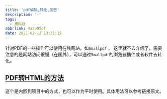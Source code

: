 ```yaml
---
title: 'pdf编辑,转化,加密'
description: '-'
tags:
  - 黑科技
abbrlink: 4a2e95df
date: 2021-02-12 13:31:15
---
```




针对PDF的一些操作可以使用在线网站，如`Smallpdf` ， 这里就不去介绍了。需要注意的是网站访问很慢（在国外），可以通过`Smallpdf`的浏览器插件或者软件去转化。



## [PDF转HTML的方法](https://www.cnblogs.com/LittleT/p/9259171.html)

这个是内嵌到项目中的方式，也可以作为平时使用。具体用法可以参考链接原文。